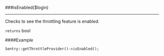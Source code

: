 <a id="isEnabled"></a>
###isEnabled($login)

----------

Checks to see the throttling feature is enabled.

`returns` bool

####Example

	Sentry::getThrottleProvider()->isEnabled();
